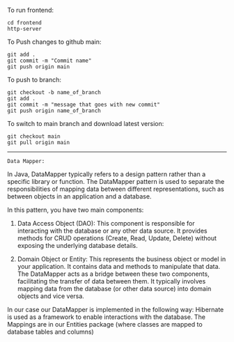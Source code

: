 To run frontend:
```
cd frontend
http-server
```

To Push changes to github main:
```
git add .
git commit -m "Commit name"
git push origin main
```
To push to branch:
```
git checkout -b name_of_branch
git add .
git commit -m "message that goes with new commit"
git push origin name_of_branch
```

To switch to main branch and download latest version:
```
git checkout main
git pull origin main
```


-----
`Data Mapper:`

In Java, DataMapper typically refers to a design pattern rather than a specific library or function. The DataMapper pattern is used to separate the responsibilities of mapping data between different representations, such as between objects in an application and a database.

In this pattern, you have two main components:

1. Data Access Object (DAO): This component is responsible for interacting with the database or any other data source. It provides methods for CRUD operations (Create, Read, Update, Delete) without exposing the underlying database details.

2. Domain Object or Entity: This represents the business object or model in your application. It contains data and methods to manipulate that data.
The DataMapper acts as a bridge between these two components, facilitating the transfer of data between them. It typically involves mapping data from the database (or other data source) into domain objects and vice versa.

In our case our DataMapper is implemented in the following way:
Hibernate is used as a framework to enable interactions with the database. 
The Mappings are in our Entities package (where classes are mapped to database tables and columns)
